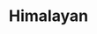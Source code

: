 ---
title: Himalayan
layout: cats
permalink: /cats/himalayan/
published: true
isPublic_b: true

breed_txt: Himalayan
image_img: /assets/site/images/himalayan.jpg
hairType_txt: Long
trait_txt: Docile
playfullness_txt: Serious
intelligence_txt: Intelligent
---